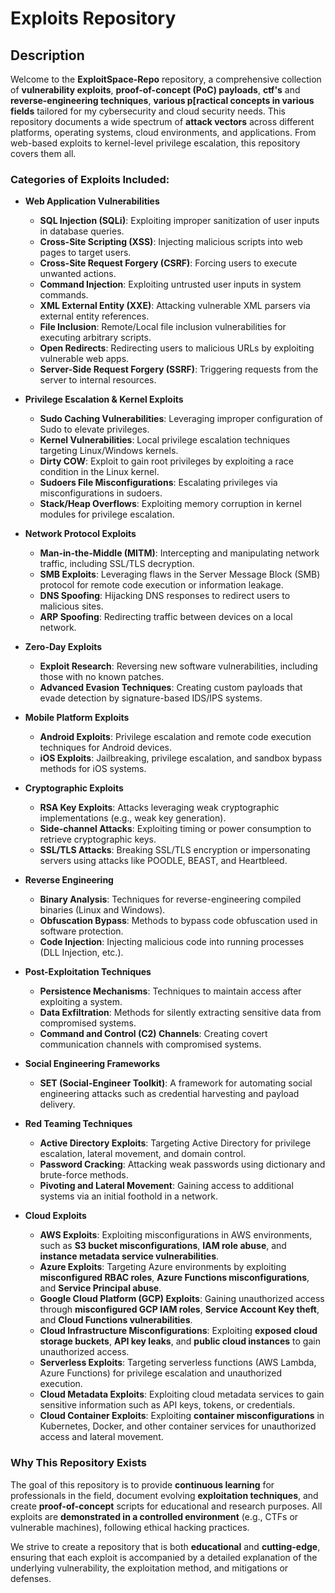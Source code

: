 # Exploits Repository

## Description

Welcome to the **ExploitSpace-Repo** repository, a comprehensive collection of **vulnerability exploits**, **proof-of-concept (PoC) payloads**, **ctf's** and **reverse-engineering techniques**, **various p[ractical concepts in various fields** tailored for my cybersecurity and cloud security needs. This repository documents a wide spectrum of **attack vectors** across different platforms, operating systems, cloud environments, and applications. From web-based exploits to kernel-level privilege escalation, this repository covers them all.

### Categories of Exploits Included:

- **Web Application Vulnerabilities**  
  - **SQL Injection (SQLi)**: Exploiting improper sanitization of user inputs in database queries.
  - **Cross-Site Scripting (XSS)**: Injecting malicious scripts into web pages to target users.
  - **Cross-Site Request Forgery (CSRF)**: Forcing users to execute unwanted actions.
  - **Command Injection**: Exploiting untrusted user inputs in system commands.
  - **XML External Entity (XXE)**: Attacking vulnerable XML parsers via external entity references.
  - **File Inclusion**: Remote/Local file inclusion vulnerabilities for executing arbitrary scripts.
  - **Open Redirects**: Redirecting users to malicious URLs by exploiting vulnerable web apps.
  - **Server-Side Request Forgery (SSRF)**: Triggering requests from the server to internal resources.

- **Privilege Escalation & Kernel Exploits**  
  - **Sudo Caching Vulnerabilities**: Leveraging improper configuration of Sudo to elevate privileges.
  - **Kernel Vulnerabilities**: Local privilege escalation techniques targeting Linux/Windows kernels.
  - **Dirty COW**: Exploit to gain root privileges by exploiting a race condition in the Linux kernel.
  - **Sudoers File Misconfigurations**: Escalating privileges via misconfigurations in sudoers.
  - **Stack/Heap Overflows**: Exploiting memory corruption in kernel modules for privilege escalation.

- **Network Protocol Exploits**  
  - **Man-in-the-Middle (MITM)**: Intercepting and manipulating network traffic, including SSL/TLS decryption.
  - **SMB Exploits**: Leveraging flaws in the Server Message Block (SMB) protocol for remote code execution or information leakage.
  - **DNS Spoofing**: Hijacking DNS responses to redirect users to malicious sites.
  - **ARP Spoofing**: Redirecting traffic between devices on a local network.

- **Zero-Day Exploits**  
  - **Exploit Research**: Reversing new software vulnerabilities, including those with no known patches.
  - **Advanced Evasion Techniques**: Creating custom payloads that evade detection by signature-based IDS/IPS systems.

- **Mobile Platform Exploits**  
  - **Android Exploits**: Privilege escalation and remote code execution techniques for Android devices.
  - **iOS Exploits**: Jailbreaking, privilege escalation, and sandbox bypass methods for iOS systems.

- **Cryptographic Exploits**  
  - **RSA Key Exploits**: Attacks leveraging weak cryptographic implementations (e.g., weak key generation).
  - **Side-channel Attacks**: Exploiting timing or power consumption to retrieve cryptographic keys.
  - **SSL/TLS Attacks**: Breaking SSL/TLS encryption or impersonating servers using attacks like POODLE, BEAST, and Heartbleed.

- **Reverse Engineering**  
  - **Binary Analysis**: Techniques for reverse-engineering compiled binaries (Linux and Windows).
  - **Obfuscation Bypass**: Methods to bypass code obfuscation used in software protection.
  - **Code Injection**: Injecting malicious code into running processes (DLL Injection, etc.).

- **Post-Exploitation Techniques**  
  - **Persistence Mechanisms**: Techniques to maintain access after exploiting a system.
  - **Data Exfiltration**: Methods for silently extracting sensitive data from compromised systems.
  - **Command and Control (C2) Channels**: Creating covert communication channels with compromised systems.

- **Social Engineering Frameworks**  
  - **SET (Social-Engineer Toolkit)**: A framework for automating social engineering attacks such as credential harvesting and payload delivery.

- **Red Teaming Techniques**  
  - **Active Directory Exploits**: Targeting Active Directory for privilege escalation, lateral movement, and domain control.
  - **Password Cracking**: Attacking weak passwords using dictionary and brute-force methods.
  - **Pivoting and Lateral Movement**: Gaining access to additional systems via an initial foothold in a network.

- **Cloud Exploits**  
  - **AWS Exploits**: Exploiting misconfigurations in AWS environments, such as **S3 bucket misconfigurations**, **IAM role abuse**, and **instance metadata service vulnerabilities**.
  - **Azure Exploits**: Targeting Azure environments by exploiting **misconfigured RBAC roles**, **Azure Functions misconfigurations**, and **Service Principal abuse**.
  - **Google Cloud Platform (GCP) Exploits**: Gaining unauthorized access through **misconfigured GCP IAM roles**, **Service Account Key theft**, and **Cloud Functions vulnerabilities**.
  - **Cloud Infrastructure Misconfigurations**: Exploiting **exposed cloud storage buckets**, **API key leaks**, and **public cloud instances** to gain unauthorized access.
  - **Serverless Exploits**: Targeting serverless functions (AWS Lambda, Azure Functions) for privilege escalation and unauthorized execution.
  - **Cloud Metadata Exploits**: Exploiting cloud metadata services to gain sensitive information such as API keys, tokens, or credentials.
  - **Cloud Container Exploits**: Exploiting **container misconfigurations** in Kubernetes, Docker, and other container services for unauthorized access and lateral movement.

### **Why This Repository Exists**  
The goal of this repository is to provide **continuous learning** for professionals in the field, document evolving **exploitation techniques**, and create **proof-of-concept** scripts for educational and research purposes. All exploits are **demonstrated in a controlled environment** (e.g., CTFs or vulnerable machines), following ethical hacking practices.

We strive to create a repository that is both **educational** and **cutting-edge**, ensuring that each exploit is accompanied by a detailed explanation of the underlying vulnerability, the exploitation method, and mitigations or defenses.
